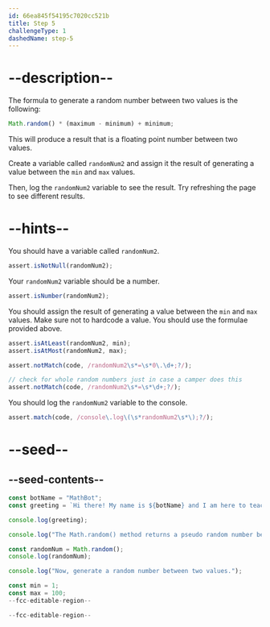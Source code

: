 ```yaml
---
id: 66ea845f54195c7020cc521b
title: Step 5
challengeType: 1
dashedName: step-5
---
```


# --description--

The formula to generate a random number between two values is the following:

```js
Math.random() * (maximum - minimum) + minimum;
```

This will produce a result that is a floating point number between two values.

Create a variable called `randomNum2` and assign it the result of generating a value between the `min` and `max` values.

Then, log the `randomNum2` variable to see the result. Try refreshing the page to see different results.

# --hints--

You should have a variable called `randomNum2`.

```js
assert.isNotNull(randomNum2);
```

Your `randomNum2` variable should be a number.

```js
assert.isNumber(randomNum2);
```

You should assign the result of generating a value between the `min` and `max` values. Make sure not to hardcode a value. You should use the formulae provided above.

```js
assert.isAtLeast(randomNum2, min);
assert.isAtMost(randomNum2, max);

assert.notMatch(code, /randomNum2\s*=\s*0\.\d+;?/);

// check for whole random numbers just in case a camper does this
assert.notMatch(code, /randomNum2\s*=\s*\d+;?/);
```

You should log the `randomNum2` variable to the console.

```js
assert.match(code, /console\.log\(\s*randomNum2\s*\);?/);
```

# --seed--

## --seed-contents--

```js
const botName = "MathBot";
const greeting = `Hi there! My name is ${botName} and I am here to teach you about the Math object!`;

console.log(greeting);

console.log("The Math.random() method returns a pseudo random number between 0 and less than 1.");

const randomNum = Math.random();
console.log(randomNum);

console.log("Now, generate a random number between two values.");

const min = 1;
const max = 100;
--fcc-editable-region--

--fcc-editable-region--
```
